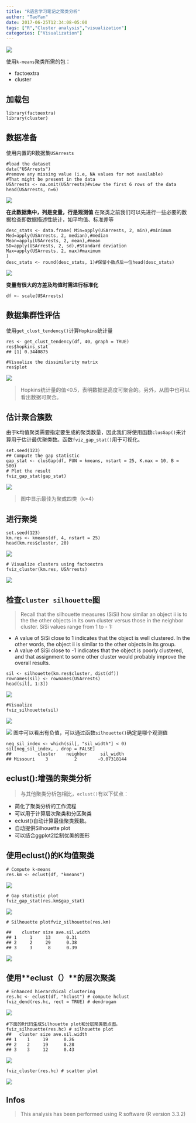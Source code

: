 ```yaml
---
title: "R语言学习笔记之聚类分析"
author: "TaoYan"
date: 2017-06-25T12:34:08-05:00
tags: ["R","Cluster analysis","visualization"]
categories: ["Visualization"]
---
```


![](https://cdn.jsdelivr.net/gh/YTLogos/pic_link@master/img/20190819152418.png)

使用`k-means`聚类所需的包：

* factoextra
* cluster

<!--more-->

## 加载包
```
library(factoextra)
library(cluster)
```
## 数据准备
使用内置的R数据集`USArrests`
```
#load the dataset
data("USArrests")
#remove any missing value (i.e, NA values for not available)
#That might be present in the data
USArrests <- na.omit(USArrests)#view the first 6 rows of the data
head(USArrests, n=6)
```

![](https://cdn.jsdelivr.net/gh/YTLogos/pic_link@master/img/20190819152431.png)

**在此数据集中，列是变量，行是观测值**
在聚类之前我们可以先进行一些必要的数据检查即数据描述性统计，如平均值、标准差等
```
desc_stats <- data.frame( Min=apply(USArrests, 2, min),#minimum
Med=apply(USArrests, 2, median),#median 
Mean=apply(USArrests, 2, mean),#mean 
SD=apply(USArrests, 2, sd),#Standard deviation 
Max=apply(USArrests, 2, max)#maximum
)
desc_stats <- round(desc_stats, 1)#保留小数点后一位head(desc_stats)
```

![](https://cdn.jsdelivr.net/gh/YTLogos/pic_link@master/img/20190819152442.png)

**变量有很大的方差及均值时需进行标准化**
```
df <- scale(USArrests)
```
## 数据集群性评估
使用`get_clust_tendency()`计算`Hopkins`统计量
```
res <- get_clust_tendency(df, 40, graph = TRUE)
res$hopkins_stat
## [1] 0.3440875
```
```
#Visualize the dissimilarity matrix
res$plot
```
![](https://cdn.jsdelivr.net/gh/YTLogos/pic_link@master/img/20190819152453.png)


>Hopkins统计量的值<0.5，表明数据是高度可聚合的。另外，从图中也可以看出数据可聚合。

## 估计聚合簇数
由于k均值聚类需要指定要生成的聚类数量，因此我们将使用函数`clusGap()`来计算用于估计最优聚类数。函数`fviz_gap_stat()`用于可视化。
```
set.seed(123)
## Compute the gap statistic
gap_stat <- clusGap(df, FUN = kmeans, nstart = 25, K.max = 10, B = 500) 
# Plot the result
fviz_gap_stat(gap_stat)
```
![](https://cdn.jsdelivr.net/gh/YTLogos/pic_link@master/img/20190819152509.png)
>图中显示最佳为聚成四类（k=4）

## 进行聚类
```
set.seed(123)
km.res <- kmeans(df, 4, nstart = 25)
head(km.res$cluster, 20)
```

![](https://cdn.jsdelivr.net/gh/YTLogos/pic_link@master/img/20190819152521.png)
```
# Visualize clusters using factoextra
fviz_cluster(km.res, USArrests)
```
![](https://cdn.jsdelivr.net/gh/YTLogos/pic_link@master/img/20190819152531.png)

## 检查`cluster silhouette`图
>Recall that the silhouette measures (SiSi) how similar an object ii is to the the other objects in its own cluster versus those in the neighbor cluster. SiSi values range from 1 to - 1:

* A value of SiSi close to 1 indicates that the object is well clustered. In the other words, the object ii is similar to the other objects in its group.
* A value of SiSi close to -1 indicates that the object is poorly clustered, and that assignment to some other cluster would probably improve the overall results.
```
sil <- silhouette(km.res$cluster, dist(df))
rownames(sil) <- rownames(USArrests)
head(sil[, 1:3])
```

![](https://cdn.jsdelivr.net/gh/YTLogos/pic_link@master/img/20190819152544.png)
```
#Visualize 
fviz_silhouette(sil)
```

![](https://cdn.jsdelivr.net/gh/YTLogos/pic_link@master/img/20190819152555.png)

![](https://cdn.jsdelivr.net/gh/YTLogos/pic_link@master/img/20190819152605.png)
图中可以看出有负值，可以通过函数`silhouette()`确定是哪个观测值
```
neg_sil_index <- which(sil[, "sil_width"] < 0)
sil[neg_sil_index, , drop = FALSE]
##          cluster    neighbor     sil_width
## Missouri    3          2        -0.07318144
```
## **eclust()**:增强的聚类分析
>与其他聚类分析包相比，`eclust()`有以下优点：

* 简化了聚类分析的工作流程
* 可以用于计算层次聚类和分区聚类
* eclust()自动计算最佳聚类簇数。
* 自动提供Silhouette plot
* 可以结合ggplot2绘制优美的图形

## 使用eclust()的**K**均值聚类
```
# Compute k-means
res.km <- eclust(df, "kmeans")
```
![](https://cdn.jsdelivr.net/gh/YTLogos/pic_link@master/img/20190819152616.png)
```
# Gap statistic plot
fviz_gap_stat(res.km$gap_stat)
```
![](https://cdn.jsdelivr.net/gh/YTLogos/pic_link@master/img/20190819152628.png)
```
# Silhouette plotfviz_silhouette(res.km)

##    cluster size ave.sil.width
## 1     1     13      0.31
## 2     2     29      0.38
## 3     3      8      0.39
```
![](https://cdn.jsdelivr.net/gh/YTLogos/pic_link@master/img/20190819152638.png)

## 使用**eclust（）**的层次聚类
```
# Enhanced hierarchical clustering
res.hc <- eclust(df, "hclust") # compute hclust
fviz_dend(res.hc, rect = TRUE) # dendrogam
```
![](https://cdn.jsdelivr.net/gh/YTLogos/pic_link@master/img/20190819152649.png)
```
#下面的R代码生成Silhouette plot和分层聚类散点图。
fviz_silhouette(res.hc) # silhouette plot
##   cluster size ave.sil.width
## 1    1     19      0.26
## 2    2     19      0.28
## 3    3     12      0.43
```
![](https://cdn.jsdelivr.net/gh/YTLogos/pic_link@master/img/20190819152702.png)
```
fviz_cluster(res.hc) # scatter plot
```
![](https://cdn.jsdelivr.net/gh/YTLogos/pic_link@master/img/20190819152713.png)

## Infos

> This analysis has been performed using R software (R version 3.3.2)

